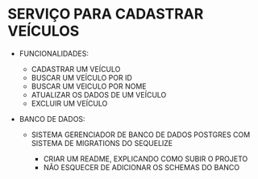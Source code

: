 # SERVIÇO PARA CADASTRAR VEÍCULOS
- FUNCIONALIDADES:
    - CADASTRAR UM VEÍCULO
    - BUSCAR UM VEÍCULO POR ID
    - BUSCAR UM VEICULO POR NOME
    - ATUALIZAR OS DADOS DE UM VEÍCULO
    - EXCLUIR UM VEÍCULO

- BANCO DE DADOS:
  - SISTEMA GERENCIADOR DE BANCO DE DADOS POSTGRES COM SISTEMA DE MIGRATIONS DO SEQUELIZE

    - CRIAR UM README, EXPLICANDO COMO SUBIR O PROJETO
    - NÃO ESQUECER DE ADICIONAR OS SCHEMAS DO BANCO

